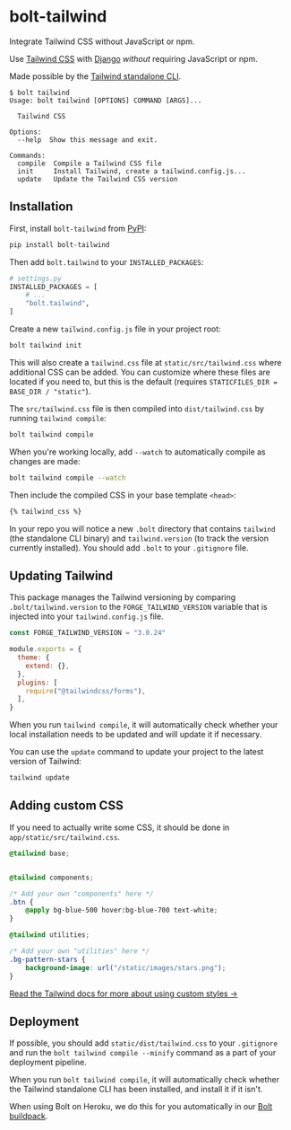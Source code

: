 # bolt-tailwind

Integrate Tailwind CSS without JavaScript or npm.

Use [Tailwind CSS](https://tailwindcss.com/) with [Django](https://www.djangoproject.com/) *without* requiring JavaScript or npm.

Made possible by the [Tailwind standalone CLI](https://tailwindcss.com/blog/standalone-cli).

```console
$ bolt tailwind
Usage: bolt tailwind [OPTIONS] COMMAND [ARGS]...

  Tailwind CSS

Options:
  --help  Show this message and exit.

Commands:
  compile  Compile a Tailwind CSS file
  init     Install Tailwind, create a tailwind.config.js...
  update   Update the Tailwind CSS version
```

## Installation

First, install `bolt-tailwind` from [PyPI](https://pypi.org/project/bolt-tailwind/):

```sh
pip install bolt-tailwind
```

Then add `bolt.tailwind` to your `INSTALLED_PACKAGES`:

```python
# settings.py
INSTALLED_PACKAGES = [
    # ...
    "bolt.tailwind",
]
```

Create a new `tailwind.config.js` file in your project root:

```sh
bolt tailwind init
```

This will also create a `tailwind.css` file at `static/src/tailwind.css` where additional CSS can be added.
You can customize where these files are located if you need to,
but this is the default (requires `STATICFILES_DIR = BASE_DIR / "static"`).

The `src/tailwind.css` file is then compiled into `dist/tailwind.css` by running `tailwind compile`:

```sh
bolt tailwind compile
```

When you're working locally, add `--watch` to automatically compile as changes are made:

```sh
bolt tailwind compile --watch
```

Then include the compiled CSS in your base template `<head>`:

```html
{% tailwind_css %}
```

In your repo you will notice a new `.bolt` directory that contains `tailwind` (the standalone CLI binary) and `tailwind.version` (to track the version currently installed).
You should add `.bolt` to your `.gitignore` file.

## Updating Tailwind

This package manages the Tailwind versioning by comparing `.bolt/tailwind.version` to the `FORGE_TAILWIND_VERSION` variable that is injected into your `tailwind.config.js` file.

```js
const FORGE_TAILWIND_VERSION = "3.0.24"

module.exports = {
  theme: {
    extend: {},
  },
  plugins: [
    require("@tailwindcss/forms"),
  ],
}
```

When you run `tailwind compile`,
it will automatically check whether your local installation needs to be updated and will update it if necessary.

You can use the `update` command to update your project to the latest version of Tailwind:

```sh
tailwind update
```

## Adding custom CSS

If you need to actually write some CSS,
it should be done in `app/static/src/tailwind.css`.

```css
@tailwind base;


@tailwind components;

/* Add your own "components" here */
.btn {
    @apply bg-blue-500 hover:bg-blue-700 text-white;
}

@tailwind utilities;

/* Add your own "utilities" here */
.bg-pattern-stars {
    background-image: url("/static/images/stars.png");
}

```

[Read the Tailwind docs for more about using custom styles →](https://tailwindcss.com/docs/adding-custom-styles)

## Deployment

If possible, you should add `static/dist/tailwind.css` to your `.gitignore` and run the `bolt tailwind compile --minify` command as a part of your deployment pipeline.

When you run `bolt tailwind compile`, it will automatically check whether the Tailwind standalone CLI has been installed, and install it if it isn't.

When using Bolt on Heroku, we do this for you automatically in our [Bolt buildpack](https://github.com/boltpackages/heroku-buildpack-bolt/blob/master/bin/files/post_compile).
